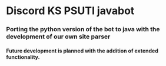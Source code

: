 <h1>Discord KS PSUTI javabot</h1>
<h3>Porting the python version of the bot to java with the development of our own site parser</h3>
<h4>Future development is planned with the addition of extended functionality.</h4>
